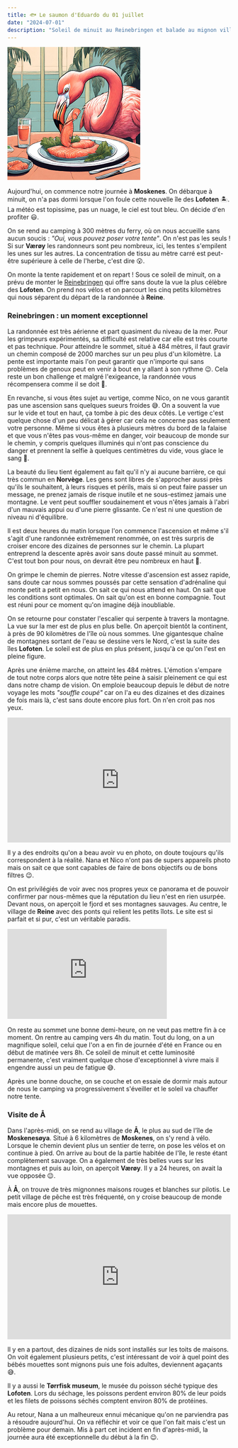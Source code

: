 ```yaml
---
title: 🐟 Le saumon d'Eduardo du 01 juillet
date: "2024-07-01"
description: "Soleil de minuit au Reinebringen et balade au mignon village de Å !"
---
```


![Saumon d'Eduardo](../saumon_eduardo.png)

Aujourd'hui, on commence notre journée à **Moskenes**. On débarque à minuit, on n'a pas dormi lorsque l'on foule cette nouvelle île des **Lofoten** 🏝️. La météo est topissime, pas un nuage, le ciel est tout bleu. On décide d'en profiter 😃. 

On se rend au camping à 300 mètres du ferry, où on nous accueille sans aucun soucis : *"Oui, vous pouvez poser votre tente"*. On n'est pas les seuls ! Si sur **Værøy** les randonneurs sont peu nombreux, ici, les tentes s'empilent les unes sur les autres. La concentration de tissu au mètre carré est peut-être supérieure à celle de l'herbe, c'est dire 😮.

On monte la tente rapidement et on repart ! Sous ce soleil de minuit, on a prévu de monter le [Reinebringen](https://www.visitnorway.com/listings/hike-to-reinebringen-(484-m-o-s-)/225283/) qui offre sans doute la vue la plus célèbre des **Lofoten**. On prend nos vélos et on parcourt les cinq petits kilomètres qui nous séparent du départ de la randonnée à **Reine**.

### Reinebringen : un moment exceptionnel 

La randonnée est très aérienne et part quasiment du niveau de la mer. Pour les grimpeurs expérimentés, sa difficulté est relative car elle est très courte et pas technique. Pour atteindre le sommet, situé à 484 mètres, il faut gravir un chemin composé de 2000 marches sur un peu plus d'un kilomètre. La pente est importante mais l'on peut garantir que n'importe qui sans problèmes de genoux peut en venir à bout en y allant à son rythme 😉. Cela reste un bon challenge et malgré l'exigeance, la randonnée vous récompensera comme il se doit 🤩.

En revanche, si vous êtes sujet au vertige, comme Nico, on ne vous garantit pas une ascension sans quelques sueurs froides 😅. On a souvent la vue sur le vide et tout en haut, ça tombe à pic des deux côtés. Le vertige c'est quelque chose d'un peu délicat à gérer car cela ne concerne pas seulement votre personne. Même si vous êtes à plusieurs mètres du bord de la falaise et que vous n'êtes pas vous-même en danger, voir beaucoup de monde sur le chemin, y compris quelques illuminés qui n'ont pas conscience du danger et prennent la selfie à quelques centimètres du vide, vous glace le sang 🧊.

La beauté du lieu tient également au fait qu'il n'y ai aucune barrière, ce qui très commun en **Norvège**. Les gens sont libres de s'approcher aussi près qu'ils le souhaitent, à leurs risques et périls, mais si on peut faire passer un message, ne prenez jamais de risque inutile et ne sous-estimez jamais une montagne. Le vent peut souffler soudainement et vous n'êtes jamais à l'abri d'un mauvais appui ou d'une pierre glissante. Ce n'est ni une question de niveau ni d'équilibre.
 
Il est deux heures du matin lorsque l'on commence l'ascension et même s'il s'agit d'une randonnée extrêmement renommée, on est très surpris de croiser encore des dizaines de personnes sur le chemin. La plupart entreprend la descente après avoir sans doute passé minuit au sommet. C'est tout bon pour nous, on devrait être peu nombreux en haut 🥰.

On grimpe le chemin de pierres. Notre vitesse d'ascension est assez rapide, sans doute car nous sommes poussés par cette sensation d'adrénaline qui monte petit a petit en nous. On sait ce qui nous attend en haut. On sait que les conditions sont optimales. On sait qu'on est en bonne compagnie. Tout est réuni pour ce moment qu'on imagine déjà inoubliable.

On se retourne pour constater l'escalier qui serpente à travers la montagne. La vue sur la mer est de plus en plus belle. On aperçoit bientôt la continent, à près de 90 kilomètres de l'île où nous sommes. Une gigantesque chaîne de montagnes sortant de l'eau se dessine vers le Nord, c'est la suite des îles **Lofoten**. Le soleil est de plus en plus présent, jusqu'à ce qu'on l'est en pleine figure.

Après une énième marche, on atteint les 484 mètres. L'émotion s'empare de tout notre corps alors que notre tête peine à saisir pleinement ce qui est dans notre champ de vision. On emploie beaucoup depuis le début de notre voyage les mots *"souffle coupé"* car on l'a eu des dizaines et des dizaines de fois mais là, c'est sans doute encore plus fort. On n'en croit pas nos yeux.

<div style="width: 100%; height: 0; position: relative; padding-bottom: 56%;"><iframe src="https://giphy.com/embed/AVBo5eqFXd3SU" style="top: 0; left: 0; width: 100%; height: 100%; position: absolute; border: 0;" allowfullscreen scrolling="no" allow="encrypted-media;" class="giphy-embed"></iframe></div> 

Il y a des endroits qu'on a beau avoir vu en photo, on doute toujours qu'ils correspondent à la réalité. Nana et Nico n'ont pas de supers appareils photo mais on sait ce que sont capables de faire de bons objectifs ou de bons filtres 😉.

On est privilégiés de voir avec nos propres yeux ce panorama et de pouvoir confirmer par nous-mêmes que la réputation du lieu n'est en rien usurpée. Devant nous, on aperçoit le fjord et ses montagnes sauvages. Au centre, le village de **Reine** avec des ponts qui relient les petits îlots. Le site est si parfait et si pur, c'est un véritable paradis.

<iframe width="360" height="202.5" src="https://www.youtube-nocookie.com/embed/QKcxhQZxvdw?si=Magx1QG0AqiijxMp" title="YouTube video player" frameborder="0" allow="accelerometer; autoplay; clipboard-write; encrypted-media; gyroscope; picture-in-picture; web-share"></iframe>

On reste au sommet une bonne demi-heure, on ne veut pas mettre fin à ce moment. On rentre au camping vers 4h du matin. Tout du long, on a un magnifique soleil, celui que l'on a en fin de journée d'été en France ou en début de matinée vers 8h. Ce soleil de minuit et cette luminosité permanente, c'est vraiment quelque chose d'exceptionnel à vivre mais il engendre aussi un peu de fatigue 😅.

Après une bonne douche, on se couche et on essaie de dormir mais autour de nous le camping va progressivement s'éveiller et le soleil va chauffer notre tente.

### Visite de Å

Dans l'après-midi, on se rend au village de **Å**, le plus au sud de l'île de **Moskenesøya**. Situé à 6 kilomètres de **Moskenes**, on s'y rend à vélo. Lorsque le chemin devient plus un sentier de terre, on pose les vélos et on continue à pied. On arrive au bout de la partie habitée de l'île, le reste étant complètement sauvage. On a également de très belles vues sur les montagnes et puis au loin, on aperçoit **Værøy**. Il y a 24 heures, on avait la vue opposée 😉.

À **Å**, on trouve de très mignonnes maisons rouges et blanches sur pilotis. Le petit village de pêche est très fréquenté, on y croise beaucoup de monde mais encore plus de mouettes. 

<div style="width: 100%; height: 0; position: relative; padding-bottom: 56%;"><iframe src="https://giphy.com/embed/Mykt45IfyC6qc" style="top: 0; left: 0; width: 100%; height: 100%; position: absolute; border: 0;" allowfullscreen scrolling="no" allow="encrypted-media;" class="giphy-embed"></iframe></div> 

Il y en a partout, des dizaines de nids sont installés sur les toits de maisons. On voit également plusieurs petits, c'est intéressant de voir à quel point des bébés mouettes sont mignons puis une fois adultes, deviennent agaçants 😅.

Il y a aussi le **Tørrfisk museum**, le musée du poisson séché typique des **Lofoten**. Lors du séchage, les poissons perdent environ 80% de leur poids et les filets de poissons séchés comptent environ 80% de protéines.

Au retour, Nana a un malheureux ennui mécanique qu'on ne parviendra pas à résoudre aujourd'hui. On va réfléchir et voir ce que l'on fait mais c'est un problème pour demain. Mis à part cet incident en fin d'après-midi, la journée aura été exceptionnelle du début à la fin 😉.
